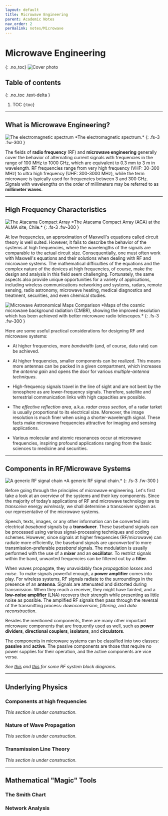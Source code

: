 ```yaml
---
layout: default
title: Microwave Engineering
parent: Academic Notes
nav_order: 2
permalink: notes/Microwave
---
```


# Microwave Engineering
{: .no_toc}
<img src="\pages\04_Notes\fig\MicrowaveCover.jpg" alt="Cover photo"/>


## Table of contents
{: .no_toc .text-delta }

1. TOC
{:toc}

---
## What is Microwave Engineering?

<img src="\pages\04_Notes\fig\EMspectrum.png" alt="The electromagnetic spectrum"/>
*The electromagnetic spectrum.*
{: .fs-3 .fw-300 }

The fields of **radio frequency** (RF) and **microwave engineering** generally cover the behavior of alternating current signals with frequencies in the range of 100 MHz to 1000 GHz, which are equivalent to 0.3 mm to 3 m in wavelength.
RF frequencies range from very high frequency (VHF: 30-300 MHz) to ultra high frequency (UHF: 300-3000 MHz), while the
term microwave is typically used for frequencies between 3 and 300 GHz. Signals with wavelengths on the
order of millimeters may be referred to as **millimeter waves**.

---

## High Frequency Characteristics
<img src="\pages\04_Notes\fig\The_Atacama_Compact_Array.jpg" alt="The Atacama Compact Array"/>
*The Atacama Compact Array (ACA) at the ALMA site, Chile.*
{: .fs-3 .fw-300 }

At low frequencies, an approximation of Maxwell's equations called circuit theory is well suited. However, it fails to describe the behavior of the systems at high frequencies, where the wavelengths of the signals are comparable to the actual circuit size. Consequentially, one must often work with Maxwell's equations and their solutions when dealing with RF and microwave systems. The mathematical difficulties of the equations and the complex nature of the devices at high frequencies, of course, make the design and analysis in this field seem challenging. Fortunately, the same aspects also provide unique opportunities for a variety of applications, including wireless communications networking and systems, radars, remote sensing, radio astronomy, microwave heating, medical diagnostics and treatment, securities, and even chemical studies.

<img src="\pages\04_Notes\fig\BigBangNoise.jpg" alt="Microwave Astronomical Maps Comparison"/>
*Maps of the cosmic microwave background radiation (CMBR), showing the improved resolution which has been achieved with better microwave radio telescopes.*
{: .fs-3 .fw-300 }

Here are some useful practical considerations for designing RF and microwave systems:

- At higher frequencies, more _bandwidth_ (and, of course, data rate) can be achieved.

- At higher frequencies, smaller components can be realized. This means more antennas can be packed in a given compartment, which increases the _antenna gain_ and opens the door for various _multiple-antenna techniques_.

- High-frequency signals travel in the line of sight and are not bent by the ionosphere as are lower-frequency signals. Therefore, satellite and terrestrial communication links with high capacities are possible.

- The _effective reflection area_, a.k.a. _radar cross section_, of a radar tarket is usually proportional to its electrical size. Moreover, the image resolution is much finer when using a shorter-wavelength signal. These facts make microwave frequencies attractive for imaging and sensing applications.

- Various molecular and atomic resonances occur at microwave frequencies, inspiring profound applications ranging from the basic sciences to medicine and securities.

---
## Components in RF/Microwave Systems

<img src="\pages\04_Notes\fig\GenericRFchain.png" alt="A generic RF signal chain"/>
*A generic RF signal chain.*
{: .fs-3 .fw-300 }

Before going through the principles of microwave engineering. Let's first take a look at an overview of the systems and their key components.
Since the majority of today’s applications of RF and microwave technology are to *transceive* energy *wirelessly*, we shall determine a transceiver system as our representative of the microwave systems.

Speech, texts, images, or any other information can be converted into electrical *baseband* signals by a **transducer**. These baseband signals can be processed using various signal-processing techniques and coding schemes. However, since signals at higher frequencies (RF/microwave) can radiate more efficiently, the baseband signals are *upconverted* to more transmission-preferable *passband* signals. The modulation is usually performed with the use of a **mixer** and an **oscillator**. To restrict signals within the band, unwanted frequencies can be filtered out by a **filter**. 

When waves propagate, they unavoidably face *propagation losses* and *noise*. To make signals powerful enough, a **power amplifier** comes into play. 
For wireless systems, RF signals radiate to the surroundings in the presence of an **antenna**. Signals are attenuated and distorted during transmission. When they reach a receiver, they might have fainted, and a **low-noise amplifier** (LNA) recovers their strength while presenting as little noise as possible. The amplified RF signals then pass through the reversal of the transmitting process: *downconversion*, *filtering*, and *data reconstruction*.

Besides the mentioned components, there are many other important microwave components that are frequently used as well, such as **power dividers**, **directional  couplers**, **isolators**, and **circulators**.

The components in microwave systems can be classified into two classes: **passive** and **active**. The passive components are those that require no power supplies for their operation, and the active components are vice versa.

*See [this](https://www.analog.com/en/resources/analog-dialogue/articles/rf-signal-chain-discourse-part-2-essential-building-blocks.html#author) and [this](https://www.pasternack.com/pages/rf-microwave-and-millimeter-wave-products/block-diagrams.html) for some RF system block diagrams.*

---
## Underlying Physics
### Components at high frequencies
_This section is under construction._

### Nature of Wave Propagation
_This section is under construction._

### Transmission Line Theory
_This section is under construction._

---
## Mathematical "Magic" Tools
### The Smith Chart

### Network Analysis

### 
